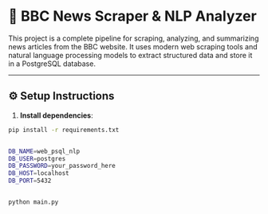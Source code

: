# 📰 BBC News Scraper & NLP Analyzer

This project is a complete pipeline for scraping, analyzing, and summarizing news articles from the BBC website. It uses modern web scraping tools and natural language processing models to extract structured data and store it in a PostgreSQL database.

---

## ⚙️ Setup Instructions

1. **Install dependencies**:

```bash
pip install -r requirements.txt


DB_NAME=web_psql_nlp
DB_USER=postgres
DB_PASSWORD=your_password_here
DB_HOST=localhost
DB_PORT=5432


python main.py


